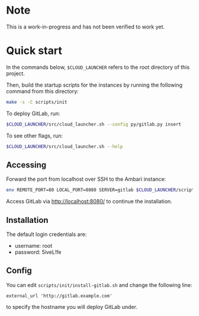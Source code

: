 Note
====

This is a work-in-progress and has not been verified to work yet.


Quick start
===========

In the commands below, `$CLOUD_LAUNCHER` refers to the root directory of this
project.

Then, build the startup scripts for the instances by running the following
command from this directory:

```bash
make -s -C scripts/init
```

To deploy GitLab, run:

```bash
$CLOUD_LAUNCHER/src/cloud_launcher.sh --config py/gitlab.py insert
```

To see other flags, run:

```bash
$CLOUD_LAUNCHER/src/cloud_launcher.sh --help
```

Accessing
---------

Forward the port from localhost over SSH to the Ambari instance:

```bash
env REMOTE_PORT=80 LOCAL_PORT=8080 SERVER=gitlab $CLOUD_LAUNCHER/scripts/util/forward-port.sh
```

Access GitLab via [http://localhost:8080/](http://localhost:8080) to continue
the installation.


Installation
------------

The default login credentials are:

* username: root
* password: 5iveL!fe


Config
------

You can edit `scripts/init/install-gitlab.sh` and change the following line:

```
external_url 'http://gitlab.example.com'
```

to specify the hostname you will deploy GitLab under.
